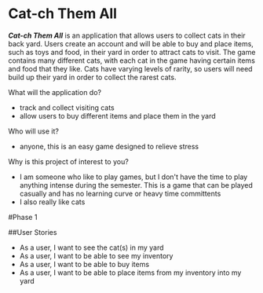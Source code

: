 # Cat-ch Them All 


***Cat-ch Them All*** is an application that allows users to collect cats in their back yard. Users create an account and will be able to
 buy and place items, such as toys and food, in their yard in order to attract cats to visit. 
The game contains many different cats, with each cat in the game having certain items and food that they like. Cats have varying levels 
of rarity, so users will need build up their yard in order to collect the rarest cats.

What will the application do?
- track and collect visiting cats
- allow users to buy different items and place them in the yard


Who will use it?
- anyone, this is an easy game designed to relieve stress


Why is this project of interest to you?
- I am someone who like to play games, but I don't have the time
to play anything intense during the semester. This is a game that can
be played casually and has no learning curve or heavy time committents
- I also really like cats

#Phase 1

##User Stories

- As a user, I want to see the cat(s) in my yard 
- As a user, I want to be able to see my inventory 
- As a user, I want to be able to buy items  
- As a user, I want to be able to place items from my inventory into my yard


